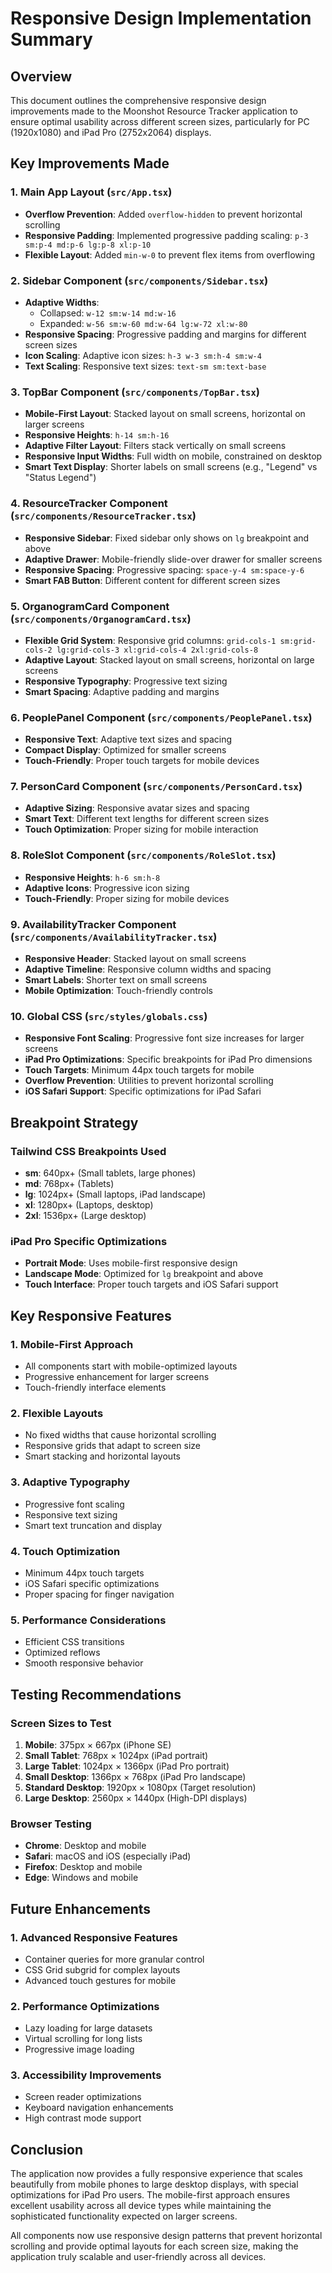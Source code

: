 # Responsive Design Implementation Summary

## Overview
This document outlines the comprehensive responsive design improvements made to the Moonshot Resource Tracker application to ensure optimal usability across different screen sizes, particularly for PC (1920x1080) and iPad Pro (2752x2064) displays.

## Key Improvements Made

### 1. Main App Layout (`src/App.tsx`)
- **Overflow Prevention**: Added `overflow-hidden` to prevent horizontal scrolling
- **Responsive Padding**: Implemented progressive padding scaling: `p-3 sm:p-4 md:p-6 lg:p-8 xl:p-10`
- **Flexible Layout**: Added `min-w-0` to prevent flex items from overflowing

### 2. Sidebar Component (`src/components/Sidebar.tsx`)
- **Adaptive Widths**: 
  - Collapsed: `w-12 sm:w-14 md:w-16`
  - Expanded: `w-56 sm:w-60 md:w-64 lg:w-72 xl:w-80`
- **Responsive Spacing**: Progressive padding and margins for different screen sizes
- **Icon Scaling**: Adaptive icon sizes: `h-3 w-3 sm:h-4 sm:w-4`
- **Text Scaling**: Responsive text sizes: `text-sm sm:text-base`

### 3. TopBar Component (`src/components/TopBar.tsx`)
- **Mobile-First Layout**: Stacked layout on small screens, horizontal on larger screens
- **Responsive Heights**: `h-14 sm:h-16`
- **Adaptive Filter Layout**: Filters stack vertically on small screens
- **Responsive Input Widths**: Full width on mobile, constrained on desktop
- **Smart Text Display**: Shorter labels on small screens (e.g., "Legend" vs "Status Legend")

### 4. ResourceTracker Component (`src/components/ResourceTracker.tsx`)
- **Responsive Sidebar**: Fixed sidebar only shows on `lg` breakpoint and above
- **Adaptive Drawer**: Mobile-friendly slide-over drawer for smaller screens
- **Responsive Spacing**: Progressive spacing: `space-y-4 sm:space-y-6`
- **Smart FAB Button**: Different content for different screen sizes

### 5. OrganogramCard Component (`src/components/OrganogramCard.tsx`)
- **Flexible Grid System**: Responsive grid columns: `grid-cols-1 sm:grid-cols-2 lg:grid-cols-3 xl:grid-cols-4 2xl:grid-cols-8`
- **Adaptive Layout**: Stacked layout on small screens, horizontal on large screens
- **Responsive Typography**: Progressive text sizing
- **Smart Spacing**: Adaptive padding and margins

### 6. PeoplePanel Component (`src/components/PeoplePanel.tsx`)
- **Responsive Text**: Adaptive text sizes and spacing
- **Compact Display**: Optimized for smaller screens
- **Touch-Friendly**: Proper touch targets for mobile devices

### 7. PersonCard Component (`src/components/PersonCard.tsx`)
- **Adaptive Sizing**: Responsive avatar sizes and spacing
- **Smart Text**: Different text lengths for different screen sizes
- **Touch Optimization**: Proper sizing for mobile interaction

### 8. RoleSlot Component (`src/components/RoleSlot.tsx`)
- **Responsive Heights**: `h-6 sm:h-8`
- **Adaptive Icons**: Progressive icon sizing
- **Touch-Friendly**: Proper sizing for mobile devices

### 9. AvailabilityTracker Component (`src/components/AvailabilityTracker.tsx`)
- **Responsive Header**: Stacked layout on small screens
- **Adaptive Timeline**: Responsive column widths and spacing
- **Smart Labels**: Shorter text on small screens
- **Mobile Optimization**: Touch-friendly controls

### 10. Global CSS (`src/styles/globals.css`)
- **Responsive Font Scaling**: Progressive font size increases for larger screens
- **iPad Pro Optimizations**: Specific breakpoints for iPad Pro dimensions
- **Touch Targets**: Minimum 44px touch targets for mobile
- **Overflow Prevention**: Utilities to prevent horizontal scrolling
- **iOS Safari Support**: Specific optimizations for iPad Safari

## Breakpoint Strategy

### Tailwind CSS Breakpoints Used
- **sm**: 640px+ (Small tablets, large phones)
- **md**: 768px+ (Tablets)
- **lg**: 1024px+ (Small laptops, iPad landscape)
- **xl**: 1280px+ (Laptops, desktop)
- **2xl**: 1536px+ (Large desktop)

### iPad Pro Specific Optimizations
- **Portrait Mode**: Uses mobile-first responsive design
- **Landscape Mode**: Optimized for `lg` breakpoint and above
- **Touch Interface**: Proper touch targets and iOS Safari support

## Key Responsive Features

### 1. Mobile-First Approach
- All components start with mobile-optimized layouts
- Progressive enhancement for larger screens
- Touch-friendly interface elements

### 2. Flexible Layouts
- No fixed widths that cause horizontal scrolling
- Responsive grids that adapt to screen size
- Smart stacking and horizontal layouts

### 3. Adaptive Typography
- Progressive font scaling
- Responsive text sizing
- Smart text truncation and display

### 4. Touch Optimization
- Minimum 44px touch targets
- iOS Safari specific optimizations
- Proper spacing for finger navigation

### 5. Performance Considerations
- Efficient CSS transitions
- Optimized reflows
- Smooth responsive behavior

## Testing Recommendations

### Screen Sizes to Test
1. **Mobile**: 375px × 667px (iPhone SE)
2. **Small Tablet**: 768px × 1024px (iPad portrait)
3. **Large Tablet**: 1024px × 1366px (iPad Pro portrait)
4. **Small Desktop**: 1366px × 768px (iPad Pro landscape)
5. **Standard Desktop**: 1920px × 1080px (Target resolution)
6. **Large Desktop**: 2560px × 1440px (High-DPI displays)

### Browser Testing
- **Chrome**: Desktop and mobile
- **Safari**: macOS and iOS (especially iPad)
- **Firefox**: Desktop and mobile
- **Edge**: Windows and mobile

## Future Enhancements

### 1. Advanced Responsive Features
- Container queries for more granular control
- CSS Grid subgrid for complex layouts
- Advanced touch gestures for mobile

### 2. Performance Optimizations
- Lazy loading for large datasets
- Virtual scrolling for long lists
- Progressive image loading

### 3. Accessibility Improvements
- Screen reader optimizations
- Keyboard navigation enhancements
- High contrast mode support

## Conclusion

The application now provides a fully responsive experience that scales beautifully from mobile phones to large desktop displays, with special optimizations for iPad Pro users. The mobile-first approach ensures excellent usability across all device types while maintaining the sophisticated functionality expected on larger screens.

All components now use responsive design patterns that prevent horizontal scrolling and provide optimal layouts for each screen size, making the application truly scalable and user-friendly across all devices.
